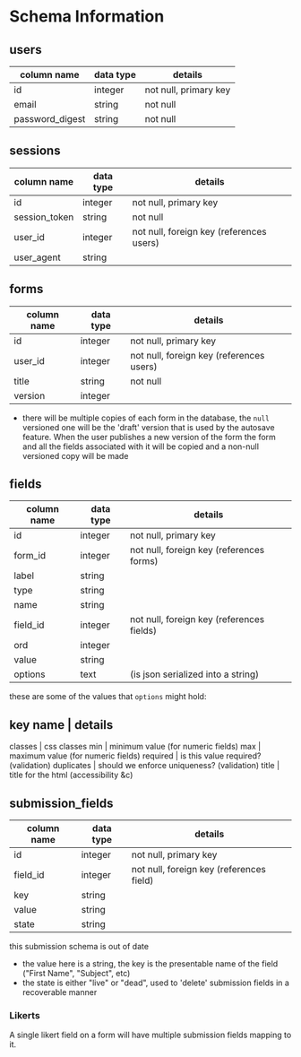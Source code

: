# Schema Information

## users
column name     | data type | details
----------------|-----------|-----------------------
id              | integer   | not null, primary key
email           | string    | not null
password_digest | string    | not null

## sessions
column name     | data type | details
----------------|-----------|-----------------------
id              | integer   | not null, primary key
session_token   | string    | not null
user_id         | integer   | not null, foreign key (references users)
user_agent      | string    |

## forms
column name | data type | details
------------|-----------|-----------------------
id          | integer   | not null, primary key
user_id     | integer   | not null, foreign key (references users)
title       | string    | not null
version     | integer   |

* there will be multiple copies of each form in the database, the `null`
versioned one will be the 'draft' version that is used by the autosave feature.
When the user publishes a new version of the form the form and all the fields
associated with it will be copied and a non-null versioned copy will be made

## fields
column name | data type | details
------------|-----------|-----------------------
id          | integer   | not null, primary key
form_id     | integer   | not null, foreign key (references forms)
label       | string    |
type        | string    |
name        | string    |
field_id    | integer   | not null, foreign key (references fields)
ord         | integer   |
value       | string    |
options     | text      | (is json serialized into a string)


these are some of the values that `options` might hold:

key name   | details
----------------------
classes    | css classes
min        | minimum value (for numeric fields)
max        | maximum value (for numeric fields)
required   | is this value required? (validation)
duplicates | should we enforce uniqueness? (validation)
title      | title for the html (accessibility &c)

## submission_fields
column name | data type | details
------------|-----------|-----------------------
id          | integer   | not null, primary key
field_id    | integer   | not null, foreign key (references field)
key         | string    |
value       | string    |
state       | string    |

this submission schema is out of date

* the value here is a string, the key is the presentable
name of the field ("First Name", "Subject", etc)
* the state is either "live" or "dead", used to 'delete' submission fields in a
recoverable manner

### Likerts
A single likert field on a form will have multiple submission fields mapping to
it.
